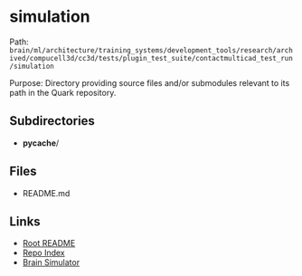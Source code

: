 # simulation

Path: `brain/ml/architecture/training_systems/development_tools/research/archived/compucell3d/cc3d/tests/plugin_test_suite/contactmulticad_test_run/simulation`

Purpose: Directory providing source files and/or submodules relevant to its path in the Quark repository.

## Subdirectories
- __pycache__/

## Files
- README.md

## Links
- [Root README](../../../../../../../../../../../../README.md)
- [Repo Index](../../../../../../../../../../../../repo_index.json)
- [Brain Simulator](../../../../../../../../../../../../brain/architecture/brain_simulator.py)
